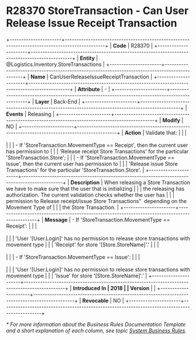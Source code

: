 ﻿---
erp.type: business-rule
erp.entity: Logistics.Inventory.StoreTransactions
---

# R28370 StoreTransaction - Can User Release Issue Receipt Transaction
+----------------------+-----------------------------------------------------------------------------------------------+
| **Code**             | R28370                                                                                        |
+----------------------+-----------------------------------------------------------------------------------------------+
| **Entity**           | @Logistics.Inventory.StoreTransactions                                                        |
+----------------------+-----------------------------------------------------------------------------------------------+
| **Name**             | CanUserReleaseIssueReceiptTransaction                                                         |
+----------------------+-----------------------------------------------------------------------------------------------+
| **Attribute**        | \-                                                                                            |
+----------------------+-----------------------------------------------------------------------------------------------+
| **Layer**            | Back-End                                                                                      |
+----------------------+-----------------------------------------------------------------------------------------------+
| **Events**           | Releasing                                                                                     |
+----------------------+-----------------------------------------------------------------------------------------------+
| **Modify**           | NO                                                                                            |
+----------------------+-----------------------------------------------------------------------------------------------+
| **Action**           | Validate that:                                                                                |
|                      | <br/><br/>                                                                                    |
|                      | -   If \'StoreTransaction.MovementType == Receipt\', then the current user has permission to  |
|                      |     \'Release receipt Store Transactions\' for the particular \'StoreTransaction.Store\';     |
|                      | -   If \'StoreTransaction.MovementType == Issue\', then the current user has permission to    |
|                      |     \'Release issue Store Transactions\' for the particular \'StoreTransaction.Store\'.       |
+----------------------+-----------------------------------------------------------------------------------------------+
| **Description**      | When releasing a Store Transaction we have to make sure that the user that is initializing    |
|                      | the releasing has authorization. The current validation checks whether the user has           |
|                      | permission to Release receipt/issue Store Transactions"  depending on the Movement Type of    |
|                      | the Store Transaction.                                                                        |
+----------------------+-----------------------------------------------------------------------------------------------+
| **Message**          | -   If \'StoreTransaction.MovementType == Receipt\':                                          |
|                      | <br/><br/>                                                                                    |
|                      | \'User \'\[User.Login\]\' has no permission to release store transactions with movement type  |
|                      | \'Receipt\' for store \'\[Store.StoreName\]\'.\'                                              |
|                      | <br/><br/>                                                                                    |
|                      | -   If \'StoreTransaction.MovementType == Issue\':                                            |
|                      | <br/><br/>                                                                                    |
|                      | \'User \'\[User.Login\]\' has no permission to release store transactions with movement type  |
|                      | \'Issue\' for store \'\[Store.StoreName\]\'.\'                                                |
+----------------------+-----------------------------------------------------------------------------------------------+
| **Introduced In      | 2018                                                                                          |
| Version**            |                                                                                               |
+----------------------+-----------------------------------------------------------------------------------------------+
| **Revocable**        | NO                                                                                            |
+----------------------+-----------------------------------------------------------------------------------------------+

*\* For more information about the Business Rules Documentation Template and a short explanation of each column, see
topic [System Business Rules](../templates/template-description-system-business-rules.md).*
